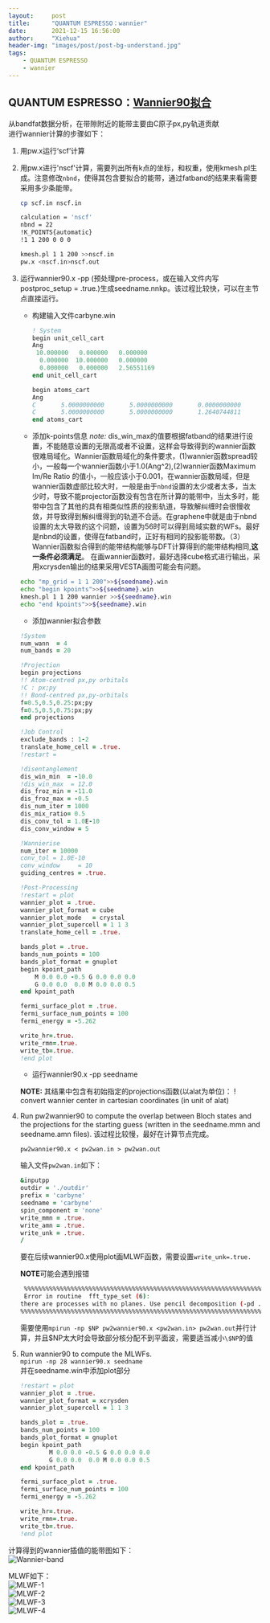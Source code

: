 ```yaml
---
layout:     post
title:      "QUANTUM ESPRESSO：wannier"
date:       2021-12-15 16:56:00
author:     "Xiehua"
header-img: "images/post/post-bg-understand.jpg"
tags:
    - QUANTUM ESPRESSO
    - wannier
---
```


## QUANTUM ESPRESSO：[Wannier90拟合](http://www.wannier.org/)

从bandfat数据分析，在带隙附近的能带主要由C原子px,py轨道贡献  
进行wannier计算的步骤如下：

1. 用pw.x运行‘scf’计算
2. 用pw.x进行'nscf'计算，需要列出所有k点的坐标，和权重，使用kmesh.pl生成。注意修改`nbnd`，使得其包含要拟合的能带，通过fatband的结果来看需要采用多少条能带。

   ```bash
   cp scf.in nscf.in

   calculation = 'nscf'
   nbnd = 22
   !K_POINTS{automatic}
   !1 1 200 0 0 0

   kmesh.pl 1 1 200 >>nscf.in
   pw.x <nscf.in>nscf.out
   ```

3. 运行wannier90.x -pp (预处理pre-process，或在输入文件内写postproc_setup = .true.)生成seedname.nnkp。该过程比较快，可以在主节点直接运行。  
  
    - 构建输入文件carbyne.win  

      ```fortran
      ! System
      begin unit_cell_cart
      Ang
       10.000000   0.000000   0.000000
        0.000000  10.000000   0.000000
        0.000000   0.000000   2.56551169
      end unit_cell_cart
      
      begin atoms_cart
      Ang
      C       5.0000000000       5.0000000000       0.0000000000
      C       5.0000000000       5.0000000000       1.2640744811
      end atoms_cart
      
      ```

    - 添加k-points信息 
    *note:* dis_win_max的值要根据fatband的结果进行设置，不能随意设置的无限高或者不设置，这样会导致得到的wannier函数很难局域化。Wannier函数局域化的条件要求，(1)wannier函数spread较小，一般每一个wannier函数小于1.0(Ang^2),(2)wannier函数Maximum Im/Re Ratio 的值小，一般应该小于0.001，在wannier函数局域，但是wannier函数虚部比较大时，一般是由于`nbnd`设置的太少或者太多，当太少时，导致不能projector函数没有包含在所计算的能带中，当太多时，能带中包含了其他的具有相类似性质的投影轨道，导致解纠缠时会很慢收敛，并导致得到解纠缠得到的轨道不合适。在graphene中就是由于nbnd设置的太大导致的这个问题，设置为56时可以得到局域实数的WFs。最好是nbnd的设置，使得在fatband时，正好有相同的投影能带数。（3）Wannier函数拟合得到的能带结构能够与DFT计算得到的能带结构相同,**这一条件必须满足**。
    在画wannier函数时，最好选择cube格式进行输出，采用xcrysden输出的结果采用VESTA画图可能会有问题。

     ```bash
     echo "mp_grid = 1 1 200">>${seedname}.win
     echo "begin kpoints">>${seedname}.win
     kmesh.pl 1 1 200 wannier >>${seedname}.win
     echo "end kpoints">>${seedname}.win
     ```

    - 添加wannier拟合参数

    ```fortran
    !System
    num_wann  = 4
    num_bands = 20
    
    !Projection
    begin projections
    !! Atom-centred px,py orbitals
    !C : px;py
    !! Bond-centred px,py-orbitals
    f=0.5,0.5,0.25:px;py
    f=0.5,0.5,0.75:px;py
    end projections
    
    !Job Control
    exclude_bands : 1-2
    translate_home_cell = .true.
    !restart =
    
    !disentanglement
    dis_win_min  = -10.0
    !dis_win_max  = 12.0
    dis_froz_min = -11.0
    dis_froz_max = -0.5
    dis_num_iter = 1000
    dis_mix_ratio= 0.5
    dis_conv_tol = 1.0E-10
    dis_conv_window = 5
    
    !Wannierise
    num_iter = 10000
    conv_tol = 1.0E-10
    conv_window     = 10
    guiding_centres = .true.
    
    !Post-Processing
    !restart = plot
    wannier_plot = .true.
    wannier_plot_format = cube
    wannier_plot_mode   = crystal
    wannier_plot_supercell = 1 1 3
    translate_home_cell = .true.

    bands_plot = .true.
    bands_num_points = 100
    bands_plot_format = gnuplot
    begin kpoint_path
        M 0.0 0.0 -0.5 G 0.0 0.0 0.0
        G 0.0 0.0  0.0 M 0.0 0.0 0.5
    end kpoint_path

    fermi_surface_plot = .true.
    fermi_surface_num_points = 100
    fermi_energy = -5.262

    write_hr=.true.
    write_rmn=.true.
    write_tb=.true.
    !end plot
    ```

    - 运行wannier90.x -pp seedname

    **NOTE:** 其结果中包含有初始指定的projections函数(以alat为单位)：
    ! convert wannier center in cartesian coordinates (in unit of alat)

4. Run pw2wannier90 to compute the overlap between Bloch states and the projections for the
starting guess (written in the seedname.mmn and seedname.amn files).  该过程比较慢，最好在计算节点完成。  

    `pw2wannier90.x < pw2wan.in > pw2wan.out`

    输入文件`pw2wan.in`如下：  

    ```fortran
    &inputpp
    outdir = './outdir'
    prefix = 'carbyne'
    seedname = 'carbyne'
    spin_component = 'none'
    write_mmn = .true.
    write_amn = .true.
    write_unk = .true.
    /
    ```  

    要在后续wannier90.x使用plot画MLWF函数，需要设置`write_unk=.true.`

    **NOTE**可能会遇到报错

    ```bash
     %%%%%%%%%%%%%%%%%%%%%%%%%%%%%%%%%%%%%%%%%%%%%%%%%%%%%%%%%%%%%%%%%%%%%%%%%%%%%%
     Error in routine  fft_type_set (6):
    there are processes with no planes. Use pencil decomposition (-pd .true.)
    %%%%%%%%%%%%%%%%%%%%%%%%%%%%%%%%%%%%%%%%%%%%%%%%%%%%%%%%%%%%%%%%%%%%%%%%%%%%%%
    ```

    需要使用`mpirun -np $NP pw2wannier90.x <pw2wan.in> pw2wan.out`并行计算，并且$NP太大时会导致部分核分配不到平面波，需要适当减小`\$NP`的值


5. Run wannier90 to compute the MLWFs.  
   `mpirun -np 28 wannier90.x seedname`  
   并在seedname.win中添加plot部分  

   ```fortran
   !restart = plot
   wannier_plot = .true.
   wannier_plot_format = xcrysden
   wannier_plot_supercell = 1 1 3
   
   bands_plot = .true.
   bands_num_points = 100
   bands_plot_format = gnuplot
   begin kpoint_path
           M 0.0 0.0 -0.5 G 0.0 0.0 0.0
           G 0.0 0.0  0.0 M 0.0 0.0 0.5
   end kpoint_path
   
   fermi_surface_plot = .true.
   fermi_surface_num_points = 100
   fermi_energy = -5.262
   
   write_hr=.true.
   write_rmn=.true.
   write_tb=.true.
   !end plot

   ```  

计算得到的wannier插值的能带图如下：  
![Wannier-band](https://xh125.github.io/images/post/wannier-band.png)

MLWF如下：  
![MLWF-1](https://xh125.github.io/images/post/carbyne_00001.png)  
![MLWF-2](https://xh125.github.io/images/post/carbyne_00002.png)  
![MLWF-3](https://xh125.github.io/images/post/carbyne_00003.png)  
![MLWF-4](https://xh125.github.io/images/post/carbyne_00004.png)  
